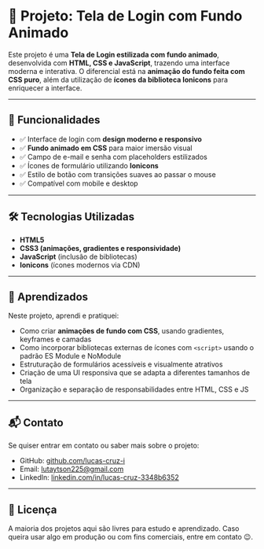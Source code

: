 # 🔐 Projeto: Tela de Login com Fundo Animado

Este projeto é uma **Tela de Login estilizada com fundo animado**, desenvolvida com **HTML, CSS e JavaScript**, trazendo uma interface moderna e interativa. O diferencial está na **animação do fundo feita com CSS puro**, além da utilização de **ícones da biblioteca Ionicons** para enriquecer a interface.

---

## 📁 Funcionalidades

- ✅ Interface de login com **design moderno e responsivo**
- ✅ **Fundo animado em CSS** para maior imersão visual
- ✅ Campo de e-mail e senha com placeholders estilizados
- ✅ Ícones de formulário utilizando **Ionicons**
- ✅ Estilo de botão com transições suaves ao passar o mouse
- ✅ Compatível com mobile e desktop

---

## 🛠️ Tecnologias Utilizadas

- **HTML5**  
- **CSS3 (animações, gradientes e responsividade)**  
- **JavaScript** (inclusão de bibliotecas)  
- **Ionicons** (ícones modernos via CDN)

---

## 🧠 Aprendizados

Neste projeto, aprendi e pratiquei:

- Como criar **animações de fundo com CSS**, usando gradientes, keyframes e camadas
- Como incorporar bibliotecas externas de ícones com `<script>` usando o padrão ES Module e NoModule
- Estruturação de formulários acessíveis e visualmente atrativos
- Criação de uma UI responsiva que se adapta a diferentes tamanhos de tela
- Organização e separação de responsabilidades entre HTML, CSS e JS

---

## 📬 Contato

Se quiser entrar em contato ou saber mais sobre o projeto:

- GitHub: [github.com/lucas-cruz-i](https://github.com/lucas-cruz-i)
- Email: lutaytson225@gmail.com
- LinkedIn: [linkedin.com/in/lucas-cruz-3348b6352](https://www.linkedin.com/in/lucas-cruz-3348b6352/?originalSubdomain=br)

---

## 📄 Licença

A maioria dos projetos aqui são livres para estudo e aprendizado. Caso queira usar algo em produção ou com fins comerciais, entre em contato 😉.

